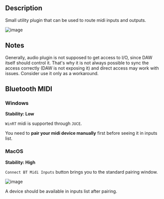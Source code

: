 ## Description
Small utility plugin that can be used to route midi inputs and outputs.

![image](https://github.com/xivilay/midi-ports/assets/20886280/da4390b3-f53e-47b3-9e90-70d079ed88d2)

## Notes
Generally, audio plugin is not supposed to get access to I/O, since DAW itself should control it. That's why it is not always possible to sync the access correctly (DAW is not exposing it) and direct access may work with issues. Consider use it only as a workaround.

## Bluetooth MIDI

### Windows
**Stability: Low**

`WinRT` midi is supported through `JUCE`.

You need to **pair your midi device manually** first before seeing it in inputs list.

### MacOS
**Stability: High**

`Connect BT Midi Inputs` button brings you to the standard pairing window.

![image](https://github.com/xivilay/midi-ports/assets/20886280/2cce362b-2eea-4207-9bac-3b03ffbf54fd)

A device should be available in inputs list after pairing.